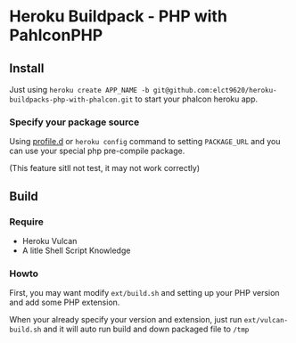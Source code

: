Heroku Buildpack - PHP with PahlconPHP
===

Install
---

Just using `heroku create APP_NAME -b git@github.com:elct9620/heroku-buildpacks-php-with-phalcon.git` to start your phalcon heroku app.

### Specify your package source

Using [profile.d](https://devcenter.heroku.com/articles/profiled) or `heroku config` command to setting `PACKAGE_URL` and you can use your special php pre-compile package.

(This feature sitll not test, it may not work correctly)

Build
---

### Require

* Heroku Vulcan
* A litle Shell Script Knowledge

### Howto

First, you may want modify `ext/build.sh` and setting up your PHP version and add some PHP extension.

When your already specify your version and extension, just run `ext/vulcan-build.sh` and it will auto run build and down packaged file to `/tmp`


